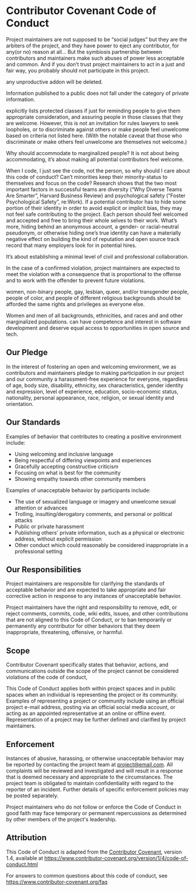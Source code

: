 # Contributor Covenant Code of Conduct

Project maintainers are not supposed to be “social judges”
but they are the arbiters of the project,
and they have power to eject any contributor, for any(or no) reason at all...
But the symbiosis partnership between contributors and maintainers make such abuses of power less acceptable and common. 
And if you don’t trust project maintainers to act in a just and fair way, you probably should not participate in this project.

 any unproductive addon will be deleted.

Information published to a public does not fall under the category of private information.


 explicitly lists protected classes if just for reminding people to give them appropriate consideration, and assuring people in those classes that they are welcome. However, this is not an invitation for rules lawyers to seek loopholes, or to discriminate against others or make people feel unwelcome based on criteria not listed here. (With the notable caveat that those who discriminate or make others feel unwelcome are themselves not welcome.)




Why should accommodate to marginalized people?
It is not about being accommodating, it’s about making all potential contributors feel welcome.

When I code, I just see the code, not the person, so why should I care about this code of conduct? Can’t minorities keep their minority-status to themselves and focus on the code?
Research shows that the two most important factors in successful teams are diversity (“Why Diverse Teams Are Smarter”, Harvard Business Review) and psychological safety (“Foster Psychological Safety”, re:Work). If a potential contributor has to hide some portion of their identity in order to avoid explicit or implicit bias, they may not feel safe contributing to the project. Each person should feel welcomed and accepted and free to bring their whole selves to their work. What’s more, hiding behind an anonymous account, a gender- or racial-neutral pseudonym, or otherwise hiding one’s true identity can have a materially negative effect on building the kind of reputation and open source track record that many employers look for in potential hires.

It’s about establishing a minimal level of civil and professional collaboration. 


In the case of a confirmed violation, project maintainers are expected to meet the violation with a consequence that is proportional to the offense and to work with the offender to prevent future violations. 

women, non-binary people, gay, lesbian, queer, and/or transgender people, people of color, and people of different religious backgrounds should be afforded the same rights and privileges as everyone else.


Women and men of all backgrounds, ethnicities, and races and and other marginalized populations. can have competence and interest in software development and deserve equal access to opportunities in open source and tech.




## Our Pledge

In the interest of fostering an open and welcoming environment, we as
contributors and maintainers pledge to making participation in our project and
our community a harassment-free experience for everyone, regardless of age, body
size, disability, ethnicity, sex characteristics, gender identity and expression,
level of experience, education, socio-economic status, nationality, personal
appearance, race, religion, or sexual identity and orientation.

## Our Standards

Examples of behavior that contributes to creating a positive environment
include:

* Using welcoming and inclusive language
* Being respectful of differing viewpoints and experiences
* Gracefully accepting constructive criticism
* Focusing on what is best for the community
* Showing empathy towards other community members

Examples of unacceptable behavior by participants include:

* The use of sexualized language or imagery and unwelcome sexual attention or
 advances
* Trolling, insulting/derogatory comments, and personal or political attacks
* Public or private harassment
* Publishing others' private information, such as a physical or electronic
 address, without explicit permission
* Other conduct which could reasonably be considered inappropriate in a
 professional setting

## Our Responsibilities

Project maintainers are responsible for clarifying the standards of acceptable
behavior and are expected to take appropriate and fair corrective action in
response to any instances of unacceptable behavior.

Project maintainers have the right and responsibility to remove, edit, or
reject comments, commits, code, wiki edits, issues, and other contributions
that are not aligned to this Code of Conduct, or to ban temporarily or
permanently any contributor for other behaviors that they deem inappropriate,
threatening, offensive, or harmful.

## Scope

Contributor Covenant specifically states that behavior, actions, and communications outside the scope of the project cannot be considered violations of the code of conduct,

This Code of Conduct applies both within project spaces and in public spaces
when an individual is representing the project or its community. Examples of
representing a project or community include using an official project e-mail
address, posting via an official social media account, or acting as an appointed
representative at an online or offline event. Representation of a project may be
further defined and clarified by project maintainers.

## Enforcement

Instances of abusive, harassing, or otherwise unacceptable behavior may be
reported by contacting the project team at project@email.com. All
complaints will be reviewed and investigated and will result in a response that
is deemed necessary and appropriate to the circumstances. The project team is
obligated to maintain confidentiality with regard to the reporter of an incident.
Further details of specific enforcement policies may be posted separately.

Project maintainers who do not follow or enforce the Code of Conduct in good
faith may face temporary or permanent repercussions as determined by other
members of the project's leadership.

## Attribution

This Code of Conduct is adapted from the [Contributor Covenant][homepage], version 1.4,
available at https://www.contributor-covenant.org/version/1/4/code-of-conduct.html

[homepage]: https://www.contributor-covenant.org

For answers to common questions about this code of conduct, see
https://www.contributor-covenant.org/faq
